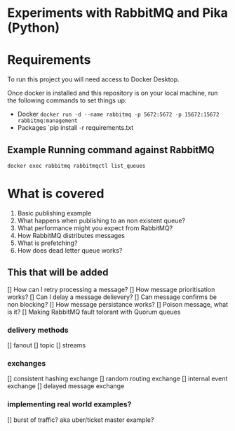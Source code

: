 # Experiments with RabbitMQ and Pika (Python)


# Requirements
To run this project you will need access to Docker Desktop. 

Once docker is installed and this repository is on your local machine, run the following commands to set things up:
- Docker `docker run -d --name rabbitmq -p 5672:5672 -p 15672:15672 rabbitmq:management`
- Packages `pip install -r requirements.txt

## Example Running command against RabbitMQ

```
docker exec rabbitmq rabbitmqctl list_queues
```

# What is covered

1. Basic publishing example
2. What happens when publishing to an non existent queue?
3. What performance might you expect from RabbitMQ?
4. How RabbitMQ distributes messages
5. What is prefetching?
6. How does dead letter queue works?

## This that will be added
[] How can I retry processing a message?
[] How message prioritisation works?
[] Can I delay a message delievery?
[] Can message confirms be non blocking?
[] How message persistance works?
[] Poison message, what is it?
[] Making RabbitMQ fault tolorant with Quorum queues

### delivery methods
[] fanout
[] topic
[] streams

### exchanges 
[] consistent hashing exchange
[] random routing exchange
[] internal event exchange 
[] delayed message exchange 

### implementing real world examples?
[] burst of traffic? aka uber/ticket master example?